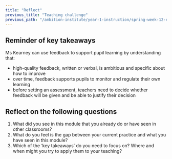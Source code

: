 ```yaml
---
title: "Reflect"
previous_title: "Teaching challenge"
previous_path: "/ambition-institute/year-1-instruction/spring-week-12-ect-teaching-challenge"
---
```


## Reminder of key takeaways

Ms Kearney can use feedback to support pupil learning by understanding that:

- high-quality feedback, written or verbal, is ambitious and specific about how to improve
- over time, feedback supports pupils to monitor and regulate their own learning
- before setting an assessment, teachers need to decide whether feedback will be given and be able to justify their decision

## Reflect on the following questions

1. What did you see in this module that you already do or have seen in other classrooms?
2. What do you feel is the gap between your current practice and what you have seen in this module?
3. Which of the ‘key takeaways’ do you need to focus on? Where and when might you try to apply them to your teaching?
